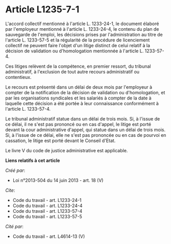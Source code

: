 # Article L1235-7-1

L'accord collectif mentionné à l'article L. 1233-24-1, le document élaboré par l'employeur mentionné à l'article L.
1233-24-4, le contenu du plan de sauvegarde de l'emploi, les décisions prises par l'administration au titre de l'article L.
1233-57-5 et la régularité de la procédure de licenciement collectif ne peuvent faire l'objet d'un litige distinct de celui
relatif à la décision de validation ou d'homologation mentionnée à l'article L. 1233-57-4. 

Ces litiges relèvent de la compétence, en premier ressort, du tribunal administratif, à l'exclusion de tout autre recours
administratif ou contentieux. 

Le recours est présenté dans un délai de deux mois par l'employeur à compter de la notification de la décision de validation
ou d'homologation, et par les organisations syndicales et les salariés à compter de la date à laquelle cette décision a été
portée à leur connaissance conformément à l'article L. 1233-57-4. 

Le tribunal administratif statue dans un délai de trois mois. Si, à l'issue de ce délai, il ne s'est pas prononcé ou en cas
d'appel, le litige est porté devant la cour administrative d'appel, qui statue dans un délai de trois mois. Si, à l'issue de
ce délai, elle ne s'est pas prononcée ou en cas de pourvoi en cassation, le litige est porté devant le Conseil d'Etat. 

Le livre V du code de justice administrative est applicable.

**Liens relatifs à cet article**

_Créé par_:

  - Loi n°2013-504 du 14 juin 2013 - art. 18 (V)

_Cite_:

  - Code du travail - art. L1233-24-1
  - Code du travail - art. L1233-24-4
  - Code du travail - art. L1233-57-4
  - Code du travail - art. L1233-57-5

_Cité par_:

  - Code du travail - art. L4614-13 (V)
